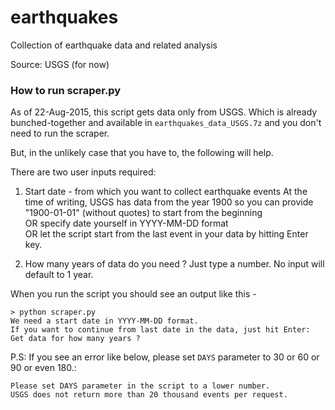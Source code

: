 # earthquakes
Collection of earthquake data and related analysis 

Source: USGS (for now)

### How to run scraper.py

As of 22-Aug-2015, this script gets data only from USGS. Which is already bunched-together and available in `earthquakes_data_USGS.7z` and you don't need to run the scraper. 

But, in the unlikely case that you have to, the following will help.

There are two user inputs required:
1. Start date - from which you want to collect earthquake events
   At the time of writing, USGS has data from the year 1900 so you can provide <br>"1900-01-01" (without quotes) to start from the beginning<br>
   OR specify date yourself in YYYY-MM-DD format<br>
   OR let the script start from the last event in your data by hitting Enter key.
   
2. How many years of data do you need ? 
   Just type a number. No input will default to 1 year.

When you run the script you should see an output like this - 
```
> python scraper.py
We need a start date in YYYY-MM-DD format.
If you want to continue from last date in the data, just hit Enter:
Get data for how many years ?
```
P.S:
If you see an error like below, please set `DAYS` parameter to 30 or 60 or 90 or even 180.:
```HTTP Error 400: Bad Request
Please set DAYS parameter in the script to a lower number.
USGS does not return more than 20 thousand events per request.
``` 

